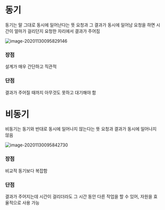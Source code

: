# 동기

동기는 말 그대로 동시에 일어난다는 뜻
요청과 그 결과가 동시에 일어남
요청을 하면 시간이 얼마가 걸리던지 요청한 자리에서 결과가 주어짐

![image-20201130095829146](C:\Users\user\AppData\Roaming\Typora\typora-user-images\image-20201130095829146.png)

### 장점

설계가 매우 간단하고 직관적

### 단점

결과가 주어질 때까지 아무것도 못하고 대기해야 함



# 비동기

비동기는 동기와 반대로 동시에 일어나지 않는다는 뜻
요청과 결과가 동시에 일어나지 않음

![image-20201130095842730](C:\Users\user\AppData\Roaming\Typora\typora-user-images\image-20201130095842730.png)

### 장점

비교적 동기보다 복잡함

### 단점

결과가 주어지는데 시간이 걸리더라도 그 시간 동안 다른 작업을 할 수 있어, 자원을 효율적으로 사용 가능